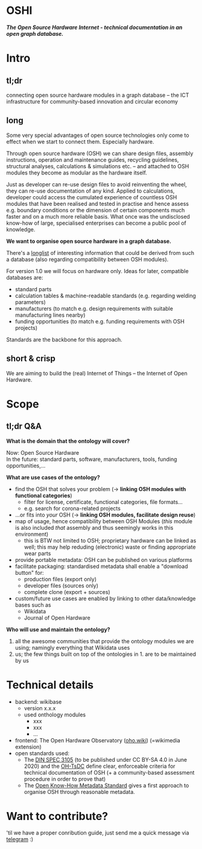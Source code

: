 OSHI
=

**_The Open Source Hardware Internet - technical documentation in an open graph database._**

# Intro

## tl;dr

connecting open source hardware modules in a graph database – the ICT infrastructure for community-based innovation and circular economy

## long

Some very special advantages of open source technologies only come to effect when we start to connect them. Especially hardware. 

Through open source hardware (OSH) we can share design files, assembly instructions, operation and maintenance guides, recycling guidelines, structural analyses, calculations & simulations etc. – and attached to OSH modules they become as modular as the hardware itself. 

Just as developer can re-use design files to avoid reinventing the wheel, they can re-use documentation of any kind. Applied to calculations, developer could access the cumulated experience of countless OSH modules that have been realised and tested in practise and hence assess e.g. boundary conditions or the dimension of certain components much faster and on a much more reliable basis. What once was the undisclosed know-how of large, specialised enterprises can become a public pool of knowledge.

**We want to organise open source hardware in a graph database.**

There's a [longlist](Wikibase_Qs.md) of interesting information that could be derived from such a database (also regarding compatibility between OSH modules).

For version 1.0 we will focus on hardware only. Ideas for later, compatible databases are:
- standard parts
- calculation tables & machine-readable standards (e.g. regarding welding parameters)
- manufacturers (to match e.g. design requirements with suitable manufacturing lines nearby)
- funding opportunities (to match e.g. funding requirements with OSH projects)

Standards are the backbone for this approach.

## short & crisp

We are aiming to build the (real) Internet of Things – the Internet of Open Hardware.

# Scope

## tl;dr Q&A

**What is the domain that the ontology will cover?**

Now: Open Source Hardware\
In the future: standard parts, software, manufacturers, tools, funding opportunities,…

**What are use cases of the ontology?**

- find the OSH that solves your problem (→ **linking OSH modules with functional categories**)
  - filter for license, certificate, functional categories, file formats…
  - e.g. search for corona-related projects
- …or fits into _your_ OSH (→ **linking OSH modules, facilitate design reuse**)
- map of usage, hence compatibility between OSH Modules (_this_ module is also included _that_ assembly and thus seemingly works in this environment)
  - this is BTW not limited to OSH; proprietary hardware can be linked as well; this may help reduding (electronic) waste or finding appropriate wear parts
- provide portable metadata: OSH can be published on various platforms
- facilitate packaging: standardised metadata shall enable a "download button" for:
    - production files (export only)
    - developer files (sources only)
    - complete clone (export + sources)
- custom/future use cases are enabled by linking to other data/knowledge bases such as
  - Wikidata
  - Journal of Open Hardware

**Who will use and maintain the ontology?**

1. all the awesome communities that provide the ontology modules we are using; namingly everything that Wikidata uses
2. us; the few things built on top of the ontologies in 1. are to be maintained by us

# Technical details

- backend: wikibase
  - version x.x.x
  - used onthology modules
    - xxx
    - xxx
    - …
- frontend: The Open Hardware Observatory ([oho.wiki](en.oho.wiki)) (=wikimedia extension)
- open standards used:
  - The [DIN SPEC 3105](https://gitlab.com/OSEGermany/OHS) (to be published under CC BY-SA 4.0 in June 2020) and the [OH-TsDC](https://gitlab.com/OSEGermany/oh-tsdc) define clear, enforceable criteria for technical documentation of OSH (+ a community-based assessment procedure in order to prove that)
  - The [Open Know-How Metadata Standard](https://app.standardsrepo.com/MakerNetAlliance/OpenKnowHow/src/branch/master/1) gives a first approach to organise OSH through reasonable metadata.

# Want to contribute?

'til we have a proper conribution guide,
just send me a quick message via [telegram](https://t.me/moedn) :)
